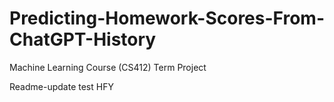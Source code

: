 # Predicting-Homework-Scores-From-ChatGPT-History
Machine Learning Course (CS412) Term Project

Readme-update test HFY